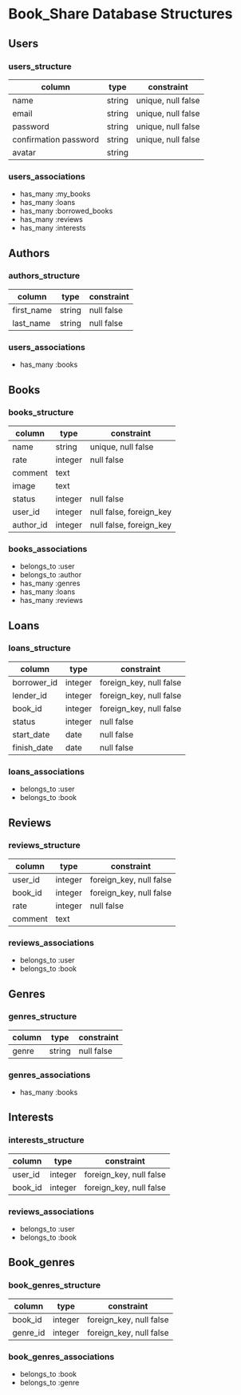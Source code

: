# Book_Share Database Structures

## Users

### users_structure
| column                | type   | constraint                |
|-----------------------|--------|---------------------------|
| name                  | string | unique, null false        |
| email                 | string | unique, null false        |
| password              | string | unique, null false        |
| confirmation password | string | unique, null false        |
| avatar                | string |                           |

### users_associations
* has_many :my_books
* has_many :loans
* has_many :borrowed_books
* has_many :reviews
* has_many :interests

## Authors

### authors_structure
| column     | type   | constraint |
|------------|--------|------------|
| first_name | string | null false |
| last_name  | string | null false |

### users_associations
* has_many :books

## Books

### books_structure
| column     | type    | constraint              |
|------------|---------|-------------------------|
| name       | string  | unique, null false      |
| rate       | integer | null false              |
| comment    | text    |                         |
| image      | text    |                         |
| status     | integer | null false              |
| user_id    | integer | null false, foreign_key |
| author_id  | integer | null false, foreign_key |

### books_associations
* belongs_to :user
* belongs_to :author
* has_many :genres
* has_many :loans
* has_many :reviews


## Loans

### loans_structure
| column      | type    | constraint              |
|-------------|---------|-------------------------|
| borrower_id | integer | foreign_key, null false |
| lender_id   | integer | foreign_key, null false |
| book_id     | integer | foreign_key, null false |
| status      | integer | null false              |
| start_date  | date    | null false              |
| finish_date | date    | null false              |

### loans_associations
* belongs_to :user
* belongs_to :book


## Reviews

### reviews_structure
| column  | type    | constraint              |
|---------|---------|-------------------------|
| user_id | integer | foreign_key, null false |
| book_id | integer | foreign_key, null false |
| rate    | integer | null false              |
| comment | text    |                         |

### reviews_associations
* belongs_to :user
* belongs_to :book


## Genres

### genres_structure
| column | type   | constraint |
|--------|--------|------------|
| genre  | string | null false |

### genres_associations
* has_many :books


## Interests

### interests_structure
| column  | type    | constraint              |
|---------|---------|-------------------------|
| user_id | integer | foreign_key, null false |
| book_id | integer | foreign_key, null false |

### reviews_associations
* belongs_to :user
* belongs_to :book


## Book_genres

### book_genres_structure
| column   | type    | constraint              |
|----------|---------|-------------------------|
| book_id  | integer | foreign_key, null false |
| genre_id | integer | foreign_key, null false |

### book_genres_associations
* belongs_to :book
* belongs_to :genre
